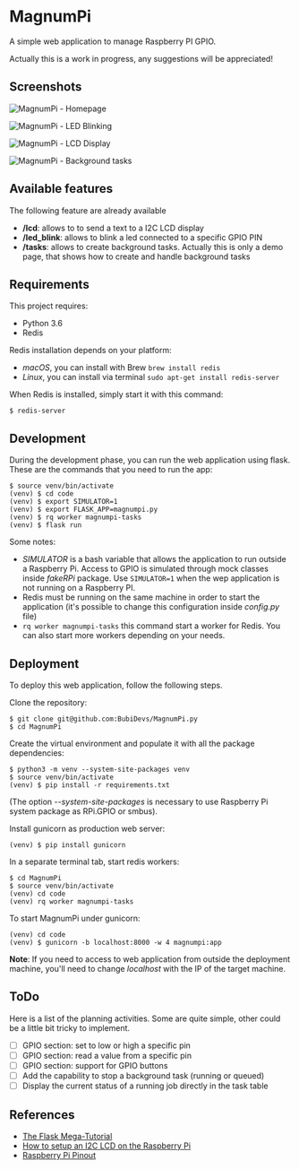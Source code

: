 # MagnumPi

A simple web application to manage Raspberry PI GPIO.

Actually this is a work in progress, any suggestions will be appreciated!

## Screenshots

![MagnumPi - Homepage](https://user-images.githubusercontent.com/847860/44450788-1652e480-a5f2-11e8-97af-0c1b04f72602.png)

![MagnumPi - LED Blinking](https://user-images.githubusercontent.com/847860/44450790-1652e480-a5f2-11e8-82bd-0b5d292dce83.png)

![MagnumPi - LCD Display](https://user-images.githubusercontent.com/847860/44450791-1652e480-a5f2-11e8-8182-92f74f964476.png)

![MagnumPi - Background tasks](https://user-images.githubusercontent.com/847860/44450792-1652e480-a5f2-11e8-8721-4cca040af316.png)


## Available features

The following feature are already available

- **/lcd**: allows to to send a text to a I2C LCD display
- **/led_blink**: allows to blink a led connected to a specific GPIO PIN
- **/tasks**: allows to create background tasks. Actually this is only a demo page, that shows how to create and handle background tasks

## Requirements

This project requires:

- Python 3.6
- Redis

Redis installation depends on your platform:

- *macOS*, you can install with Brew `brew install redis`
- *Linux*, you can install via terminal `sudo apt-get install redis-server`

When Redis is installed, simply start it with this command:

`$ redis-server`

## Development

During the development phase, you can run the web application using flask. These are the commands that you need to run the app:

```
$ source venv/bin/activate
(venv) $ cd code
(venv) $ export SIMULATOR=1
(venv) $ export FLASK_APP=magnumpi.py
(venv) $ rq worker magnumpi-tasks
(venv) $ flask run
```

Some notes:

- *SIMULATOR* is a bash variable that allows the application to run outside a Raspberry Pi. Access to GPIO is simulated through mock classes inside *fakeRPi* package. Use `SIMULATOR=1` when the wep application is not running on a Raspberry PI.
- Redis must be running on the same machine in order to start the application (it's possible to change this configuration inside *config.py* file)
- `rq worker magnumpi-tasks` this command start a worker for Redis. You can also start more workers depending on your needs.

## Deployment

To deploy this web application, follow the following steps.

Clone the repository:

```
$ git clone git@github.com:BubiDevs/MagnumPi.py
$ cd MagnumPi
```

Create the virtual environment and populate it with all the package dependencies:

```
$ python3 -m venv --system-site-packages venv
$ source venv/bin/activate
(venv) $ pip install -r requirements.txt
```

(The option *--system-site-packages* is necessary to use Raspberry Pi system package as RPi.GPIO or smbus).

Install gunicorn as production web server:

```
(venv) $ pip install gunicorn
```

In a separate terminal tab, start redis workers:

```
$ cd MagnumPi
$ source venv/bin/activate
(venv) cd code
(venv) rq worker magnumpi-tasks
```

To start MagnumPi under gunicorn:

```
(venv) cd code
(venv) $ gunicorn -b localhost:8000 -w 4 magnumpi:app
```

**Note**: If you need to access to web application from outside the deployment machine, you'll need to change *localhost* with the IP of the target machine.

## ToDo

Here is a list of the planning activities. Some are quite simple, other could be a little bit tricky to implement.

- [ ] GPIO section: set to low or high a specific pin
- [ ] GPIO section: read a value from a specific pin
- [ ] GPIO section: support for GPIO buttons
- [ ] Add the capability to stop a background task (running or queued)
- [ ] Display the current status of a running job directly in the task table

## References

* [The Flask Mega-Tutorial](https://blog.miguelgrinberg.com/post/the-flask-mega-tutorial-part-xvii-deployment-on-linux)
* [How to setup an I2C LCD on the Raspberry Pi](http://www.circuitbasics.com/raspberry-pi-i2c-lcd-set-up-and-programming/)
* [Raspberry Pi Pinout](https://it.pinout.xyz)
